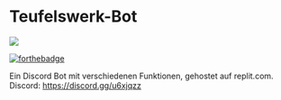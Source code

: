 # Teufelswerk-Bot
<a href="https://github.com/Mephisto5558/Teufelswerk-Bot/pulse" alt="Activity">
  <img src="https://img.shields.io/github/commit-activity/m/Mephisto5558/Teufelswerk-Bot" /></a>
 
 [![forthebadge](https://forthebadge.com/images/badges/made-with-javascript.svg)](https://forthebadge.com)
        
Ein Discord Bot mit verschiedenen Funktionen, gehostet auf replit.com. Discord: https://discord.gg/u6xjqzz
